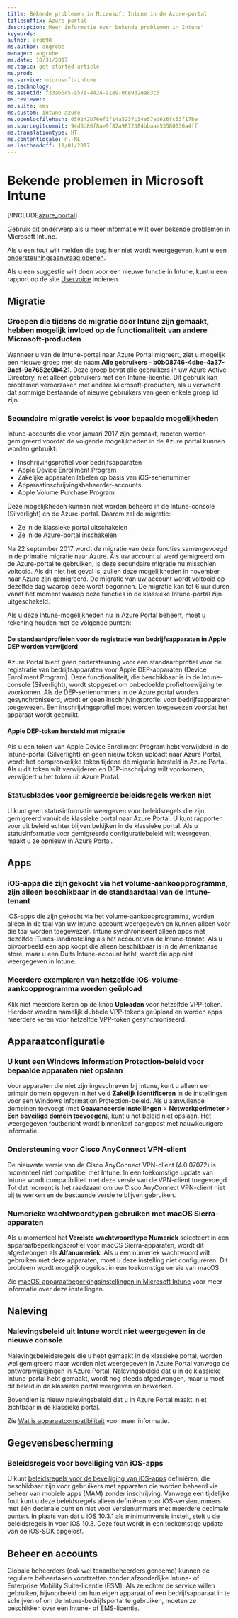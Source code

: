 ```yaml
---
title: Bekende problemen in Microsoft Intune in de Azure-portal
titlesuffix: Azure portal
description: Meer informatie over bekende problemen in Intune"
keywords: 
author: arob98
ms.author: angrobe
manager: angrobe
ms.date: 10/31/2017
ms.topic: get-started-article
ms.prod: 
ms.service: microsoft-intune
ms.technology: 
ms.assetid: f33a6645-a57e-4424-a1e9-0ce932ea83c5
ms.reviewer: 
ms.suite: ems
ms.custom: intune-azure
ms.openlocfilehash: 059242b76ef1f14a5237c34e57ed626fc53f17be
ms.sourcegitcommit: 94d3d86f8ae9f82a9872384bbaae53580036a4ff
ms.translationtype: HT
ms.contentlocale: nl-NL
ms.lasthandoff: 11/01/2017
---
```

# <a name="known-issues-in-microsoft-intune"></a>Bekende problemen in Microsoft Intune


[!INCLUDE[azure_portal](./includes/azure_portal.md)]


Gebruik dit onderwerp als u meer informatie wilt over bekende problemen in Microsoft Intune.

Als u een fout wilt melden die bug hier niet wordt weergegeven, kunt u een [ondersteuningsaanvraag openen](get-support.md).

Als u een suggestie wilt doen voor een nieuwe functie in Intune, kunt u een rapport op de site [Uservoice](https://microsoftintune.uservoice.com/forums/291681-ideas/category/189016-azure-admin-console) indienen.

## <a name="migration"></a>Migratie

### <a name="groups-created-by-intune-during-migration-might-affect-functionality-of-other-microsoft-products"></a>Groepen die tijdens de migratie door Intune zijn gemaakt, hebben mogelijk invloed op de functionaliteit van andere Microsoft-producten

Wanneer u van de Intune-portal naar Azure Portal migreert, ziet u mogelijk een nieuwe groep met de naam **Alle gebruikers - b0b08746-4dbe-4a37-9adf-9e7652c0b421**. Deze groep bevat alle gebruikers in uw Azure Active Directory, niet alleen gebruikers met een Intune-licentie. Dit gebruik kan problemen veroorzaken met andere Microsoft-producten, als u verwacht dat sommige bestaande of nieuwe gebruikers van geen enkele groep lid zijn.

### <a name="secondary-migration-required-for-select-capabilities"></a>Secundaire migratie vereist is voor bepaalde mogelijkheden

Intune-accounts die voor januari 2017 zijn gemaakt, moeten worden gemigreerd voordat de volgende mogelijkheden in de Azure portal kunnen worden gebruikt:

- Inschrijvingsprofiel voor bedrijfsapparaten
- Apple Device Enrollment Program
- Zakelijke apparaten labelen op basis van iOS-serienummer
- Apparaatinschrijvingsbeheerder-accounts
- Apple Volume Purchase Program

Deze mogelijkheden kunnen niet worden beheerd in de Intune-console (Silverlight) en de Azure-portal. Daarom zal de migratie:
- Ze in de klassieke portal uitschakelen
- Ze in de Azure-portal inschakelen  

Na 22 september 2017 wordt de migratie van deze functies samengevoegd in de primaire migratie naar Azure. Als uw account al werd gemigreerd om de Azure-portal te gebruiken, is deze secundaire migratie nu misschien voltooid. Als dit niet het geval is, zullen deze mogelijkheden in november naar Azure zijn gemigreerd. De migratie van uw account wordt voltooid op dezelfde dag waarop deze wordt begonnen. De migratie kan tot 6 uur duren vanaf het moment waarop deze functies in de klassieke Intune-portal zijn uitgeschakeld.

Als u deze Intune-mogelijkheden nu in Azure Portal beheert, moet u rekening houden met de volgende punten:

#### <a name="removes-default-corporate-device-enrollment-profiles-in-apple-dep"></a>De standaardprofielen voor de registratie van bedrijfsapparaten in Apple DEP worden verwijderd
Azure Portal biedt geen ondersteuning voor een standaardprofiel voor de registratie van bedrijfsapparaten voor Apple DEP-apparaten (Device Enrollment Program). Deze functionaliteit, die beschikbaar is in de Intune-console (Silverlight), wordt stopgezet om onbedoelde profieltoewijzing te voorkomen. Als de DEP-serienummers in de Azure portal worden gesynchroniseerd, wordt er geen inschrijvingsprofiel voor bedrijfsapparaten toegewezen. Een inschrijvingsprofiel moet worden toegewezen voordat het apparaat wordt gebruikt.

#### <a name="apple-dep-token-restored-with-migration"></a>Apple DEP-token hersteld met migratie

Als u een token van Apple Device Enrollment Program hebt verwijderd in de Intune-portal (Silverlight) en geen nieuw token uploadt naar Azure Portal, wordt het oorspronkelijke token tijdens de migratie hersteld in Azure Portal. Als u dit token wilt verwijderen en DEP-inschrijving wilt voorkomen, verwijdert u het token uit Azure Portal.

### <a name="status-blades-for-migrated-policies-do-not-work"></a>Statusblades voor gemigreerde beleidsregels werken niet

U kunt geen statusinformatie weergeven voor beleidsregels die zijn gemigreerd vanuit de klassieke portal naar Azure Portal. U kunt rapporten voor dit beleid echter blijven bekijken in de klassieke portal. Als u statusinformatie voor gemigreerde configuratiebeleid wilt weergeven, maakt u ze opnieuw in Azure Portal.

## <a name="apps"></a>Apps

### <a name="ios-volume-purchased-apps-only-available-in-default-intune-tenant-language"></a>iOS-apps die zijn gekocht via het volume-aankoopprogramma, zijn alleen beschikbaar in de standaardtaal van de Intune-tenant
iOS-apps die zijn gekocht via het volume-aankoopprogramma, worden alleen in de taal van uw Intune-account weergegeven en kunnen alleen voor die taal worden toegewezen. Intune synchroniseert alleen apps met dezelfde iTunes-landinstelling als het account van de Intune-tenant. Als u bijvoorbeeld een app koopt die alleen beschikbaar is in de Amerikaanse store, maar u een Duits Intune-account hebt, wordt die app niet weergegeven in Intune.

### <a name="multiple-copies-of-the-same-ios-volume-purchase-program-are-uploaded"></a>Meerdere exemplaren van hetzelfde iOS-volume-aankoopprogramma worden geüpload
Klik niet meerdere keren op de knop **Uploaden** voor hetzelfde VPP-token. Hierdoor worden namelijk dubbele VPP-tokens geüpload en worden apps meerdere keren voor hetzelfde VPP-token gesynchroniseerd.

<!-- ## Groups -->

## <a name="device-configuration"></a>Apparaatconfiguratie

### <a name="you-cannot-save-a-windows-information-protection-policy-for-some-devices"></a>U kunt een Windows Information Protection-beleid voor bepaalde apparaten niet opslaan

Voor apparaten die niet zijn ingeschreven bij Intune, kunt u alleen een primair domein opgeven in het veld **Zakelijk identificeren** in de instellingen voor een Windows Information Protection-beleid.
Als u aanvullende domeinen toevoegt (met **Geavanceerde instellingen** > **Netwerkperimeter** > **Een beveiligd domein toevoegen**), kunt u het beleid niet opslaan. Het weergegeven foutbericht wordt binnenkort aangepast met nauwkeurigere informatie.

### <a name="cisco-anyconnect-vpn-client-support"></a>Ondersteuning voor Cisco AnyConnect VPN-client

De nieuwste versie van de Cisco AnyConnect VPN-client (4.0.07072) is momenteel niet compatibel met Intune.
In een toekomstige update van Intune wordt compatibiliteit met deze versie van de VPN-client toegevoegd. Tot dat moment is het raadzaam om uw Cisco AnyConnect VPN-client niet bij te werken en de bestaande versie te blijven gebruiken.

### <a name="using-the-numeric-password-type-with-macos-sierra-devices"></a>Numerieke wachtwoordtypen gebruiken met macOS Sierra-apparaten

Als u momenteel het **Vereiste wachtwoordtype** **Numeriek** selecteert in een apparaatbeperkingsprofiel voor macOS Sierra-apparaten, wordt dit afgedwongen als **Alfanumeriek**. Als u een numeriek wachtwoord wilt gebruiken met deze apparaten, moet u deze instelling niet configureren.
Dit probleem wordt mogelijk opgelost in een toekomstige versie van macOS.

Zie [macOS-apparaatbeperkingsinstellingen in Microsoft Intune](device-restrictions-macos.md) voor meer informatie over deze instellingen.

## <a name="compliance"></a>Naleving

### <a name="compliance-policies-from-intune-do-not-show-up-in-new-console"></a>Nalevingsbeleid uit Intune wordt niet weergegeven in de nieuwe console

Nalevingsbeleidsregels die u hebt gemaakt in de klassieke portal, worden wel gemigreerd maar worden niet weergegeven in Azure Portal vanwege de ontwerpwijzigingen in Azure Portal. Nalevingsbeleid dat u in de klassieke Intune-portal hebt gemaakt, wordt nog steeds afgedwongen, maar u moet dit beleid in de klassieke portal weergeven en bewerken.

Bovendien is nieuw nalevingsbeleid dat u in Azure Portal maakt, niet zichtbaar in de klassieke portal.

Zie [Wat is apparaatcompatibiliteit](device-compliance.md) voor meer informatie.

<!-- ## Enrollment -->


## <a name="data-protection"></a>Gegevensbescherming

### <a name="ios-app-protection-policies"></a>Beleidsregels voor beveiliging van iOS-apps

U kunt [beleidsregels voor de beveiliging van iOS-apps](app-protection-policy-settings-ios.md) definiëren, die beschikbaar zijn voor gebruikers met apparaten die worden beheerd via beheer van mobiele apps (MAM) zonder inschrijving. Vanwege een tijdelijke fout kunt u deze beleidsregels alleen definiëren voor iOS-versienummers met één decimale punt en niet voor versienummers met meerdere decimale punten. In plaats van dat u iOS 10.3.1 als minimumversie instelt, stelt u de beleidsregels in voor iOS 10.3. Deze fout wordt in een toekomstige update van de iOS-SDK opgelost.


## <a name="administration-and-accounts"></a>Beheer en accounts

Globale beheerders (ook wel tenantbeheerders genoemd) kunnen de reguliere beheertaken voortzetten zonder afzonderlijke Intune- of Enterprise Mobility Suite-licentie (ESM). Als ze echter de service willen gebruiken, bijvoorbeeld om hun eigen apparaat of een bedrijfsapparaat in te schrijven of om de Intune-bedrijfsportal te gebruiken, moeten ze beschikken over een Intune- of EMS-licentie.

<!-- ## Additional items -->

